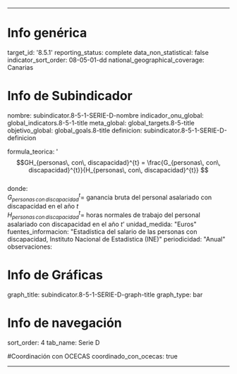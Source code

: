 ---

# Info genérica
target_id: '8.5.1'
reporting_status: complete
data_non_statistical: false
indicator_sort_order: 08-05-01-dd
national_geographical_coverage: Canarias

# Info de Subindicador
nombre: subindicator.8-5-1-SERIE-D-nombre
indicador_onu_global: global_indicators.8-5-1-title
meta_global: global_targets.8-5-title
objetivo_global: global_goals.8-title
definicion: subindicator.8-5-1-SERIE-D-definicion

formula_teorica: '$$GH_{personas\, con\, discapacidad}^{t} = \frac{G_{personas\, con\, discapacidad}^{t}}{H_{personas\, con\, discapacidad}^{t}} $$ <br>
donde: <br>
$G_{personas\, con\, discapacidad}^{t} =$ ganancia bruta del personal asalariado con discapacidad en el año $t$ <br>
$H_{personas\, con\, discapacidad}^{t} =$ horas normales de trabajo del personal asalariado con discapacidad en el año $t$'
unidad_medida: "Euros"
fuentes_informacion: "Estadística del salario de las personas con discapacidad, Instituto Nacional de Estadística (INE)"
periodicidad: "Anual"
observaciones: 

# Info de Gráficas
graph_title: subindicator.8-5-1-SERIE-D-graph-title
graph_type: bar

# Info de navegación
sort_order: 4
tab_name: Serie D

#Coordinación con OCECAS
coordinado_con_ocecas: true

---
